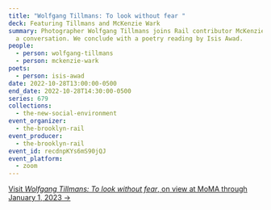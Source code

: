 ```yaml
---
title: "Wolfgang Tillmans: To look without fear "
deck: Featuring Tillmans and McKenzie Wark
summary: Photographer Wolfgang Tillmans joins Rail contributor McKenzie Wark for
  a conversation. We conclude with a poetry reading by Isis Awad.
people:
  - person: wolfgang-tillmans
  - person: mckenzie-wark
poets:
  - person: isis-awad
date: 2022-10-28T13:00:00-0500
end_date: 2022-10-28T14:30:00-0500
series: 679
collections:
  - the-new-social-environment
event_organizer:
  - the-brooklyn-rail
event_producer:
  - the-brooklyn-rail
event_id: recdnpKYs6mS90jQJ
event_platform:
  - zoom
---
```

[V﻿isit *Wolfgang Tillmans: To look without fear*, on view at MoMA through January 1, 2023 →](https://www.moma.org/calendar/exhibitions/5440)
